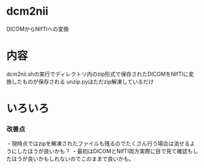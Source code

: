 # dcm2nii
DICOMからNIfTIへの変換

# 内容
dcm2nii.shの実行でディレクトリ内のzip形式で保存されたDICOMをNIfTIに変換したものが保存される
unzip.pyはただzip解凍しているだけ

# いろいろ
### 改善点
・現時点ではzipを解凍されたファイルも残るのでたくさん行う場合は消せるようにしたほうが良いかも？
・最初はDICOMとNIfTI両方実際に目で見て確認もしたほうが良いかもしれないのでこのままで良いかも。
